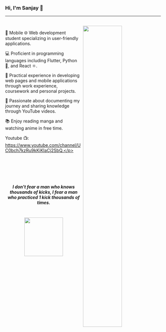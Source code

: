 
<h3> Hi, I'm Sanjay 👋 </h3>

---

<div width="50%">
 
  <br>
  
<img align="right" width="50%" src="https://yt3.ggpht.com/eAE3b86BTcLBZLcKqCztzplKx7MutPNzqCPSzTvkzV7Us28eLl2Hm_b-jzFXRAu9kDJmD3m5DQ=s600-c-k-c0x00ffffff-no-rj-rp-mo">
  
<p>
 📱 Mobile 🌐 Web development student specializing in user-friendly applications.

💻 Proficient in programming languages including Flutter, Python 🐍, and React ⚛️.

💼 Practical experience in developing web pages and mobile applications through work experience, coursework and personal projects.

🎥 Passionate about documenting my journey and sharing knowledge through YouTube videos.

📚 Enjoy reading manga and watching anime in free time.

Youtube 📺: https://www.youtube.com/channel/UC0bch7kzRu9kKiKIaCj2SbQ.</p> 
</div>

<br>

#

<p> 

</p>

<br>

<p align="center"> 
 <i> <b>I don't fear a man who knows thousands of kicks, I fear a man who practiced 1 kick thousands of times.</b> </i>
</p>

#

  <p> <center> <b> <a href="https://www.linkedin.com/in/sanjay-deoram-012807159/"> <img src="https://www.tmf-group.com/-/media/images/logos/case-study-logos/linkedin.png" style="max-width:100%;" width="125px"> </a> </b> </cemter>

  </p>


<!--
**wzslr321/wzslr321** is a ✨ _special_ ✨ repository because its `README.md` (this file) appears on your GitHub profile.

Here are some ideas to get you started:


- 🌱 I’m currently learning ...
- 👯 I’m looking to collaborate on ...
- 🤔 I’m looking for help with ...
- 💬 Ask me about ...
- 📫 How to reach me: ...
- 😄 Pronouns: ...

-->
